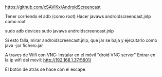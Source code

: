 https://github.com/xSAVIKx/AndroidScreencast

Tener corriendo el adb (como root)
Hacer javaws androidscreencast.jnlp como root

sudo adb devices
sudo javaws androidscreencast.jnlp

Si esto falla, mirar androidscreencast.jnlp, que jar se baja y ejecutarlo como
java -jar fichero.jar



A traves de Wifi con VNC:
Instalar en el móvil "droid VNC server"
Entrar en la ip wifi del movil: http://192.168.1.37:5801/

El botón de atrás se hace con el escape.
